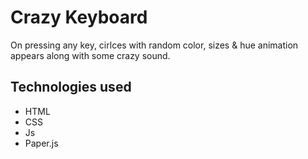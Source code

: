 # Crazy Keyboard
On pressing any key, cirlces with random color, sizes & hue animation appears along with some crazy sound.

## Technologies used
* HTML
* CSS
* Js
* Paper.js
